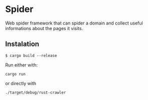 # Spider

Web spider framework that can spider a domain and collect useful informations about the pages it visits.

## Instalation

    $ cargo build --release

Run either with:

`cargo run`

or directly with

`./target/debug/rust-crawler`

